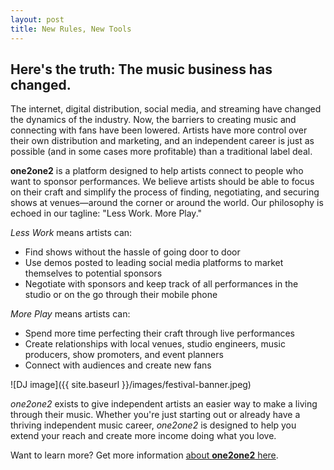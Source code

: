 ```yaml
---
layout: post
title: New Rules, New Tools
---
```


## Here's the truth: The music business has changed.

The internet, digital distribution, social media, and streaming have changed the dynamics of the industry. Now, the barriers to creating music and connecting with fans have been lowered. Artists have more control over their own distribution and marketing, and an independent career is just as possible (and in some cases more profitable) than a traditional label deal.

**one2one2** is a platform designed to help artists connect to people who want to sponsor performances. We believe artists should be able to focus on their craft and simplify the process of finding, negotiating, and securing shows at venues&mdash;around the corner or around the world. Our philosophy is echoed in our tagline: "Less Work. More Play."

_Less Work_ means artists can: 
* Find shows without the hassle of going door to door
* Use demos posted to leading social media platforms to market themselves to potential sponsors
* Negotiate with sponsors and keep track of all performances in the studio or on the go through their mobile phone

_More Play_ means artists can: 
* Spend more time perfecting their craft through live performances
* Create relationships with local venues, studio engineers, music producers, show promoters, and event planners   
* Connect with audiences and create new fans   

![DJ image]({{ site.baseurl }}/images/festival-banner.jpeg)

*one2one2* exists to give independent artists an easier way to make a living through their music. Whether you're just starting out or already have a thriving independent music career, *one2one2* is designed to help you extend your reach and create more income doing what you love. 

Want to learn more? Get more information [about **one2one2** here](https://one2one.com/about).